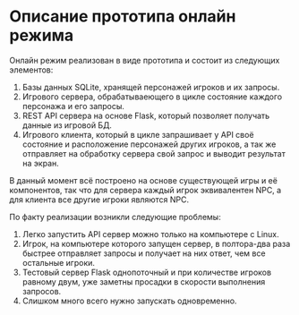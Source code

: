 Описание прототипа онлайн режима
================================

Онлайн режим реализован в виде прототипа и состоит из следующих элементов:
1) Базы данных SQLite, хранящей персонажей игроков и их запросы.
2) Игрового сервера, обрабатываеющего в цикле состояние каждого персонажа и его запросы.
3) REST API сервера на основе Flask, который позволяет получать данные из игровой БД.
4) Игрового клиента, который в цикле запрашивает у API своё состояние и расположение персонажей других игроков, а так же отправляет на обработку сервера свой запрос 
   и выводит результат на экран.
   
В данный момент всё построено на основе существующей игры и её компонентов, так что для сервера каждый игрок эквивалентен NPC, а для клиента все другие игроки являются NPC.

По факту реализации возникли следующие проблемы:
1) Легко запустить API сервер можно только на компьютере с Linux.
2) Игрок, на компьютере которого запущен сервер, в полтора-два раза быстрее отправляет запросы и получает на них ответ, чем все остальные игроки.
3) Тестовый сервер Flask однопоточный и при количестве игроков равному двум, уже заметны просадки в скорости выполнения запросов.
4) Слишком много всего нужно запускать одновременно.
